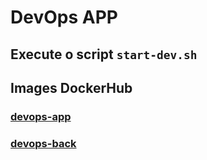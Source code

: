 # DevOps APP

## Execute o script `start-dev.sh`

## Images DockerHub

### [devops-app](https://hub.docker.com/repository/docker/jersonb/devops-app)

### [devops-back](https://hub.docker.com/repository/docker/jersonb/devops-back)
